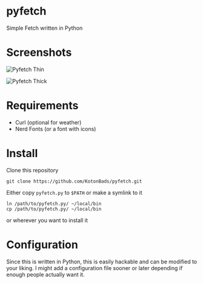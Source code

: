 # pyfetch
Simple Fetch written in Python

# Screenshots
![Pyfetch Thin](https://i.imgur.com/fQttFvW.png)

![Pyfetch Thick](https://i.imgur.com/Y5J4Yxc.png)


# Requirements
- Curl (optional for weather)
- Nerd Fonts (or a font with icons)

# Install
Clone this repository
```
git clone https://github.com/KotonBads/pyfetch.git
```
Either copy `pyfetch.py` to `$PATH` or make a symlink to it
```
ln /path/to/pyfetch.py/ ~/local/bin
cp /path/to/pyfetch.py/ ~/local/bin
```
or wherever you want to install it

# Configuration
Since this is written in Python, this is easily hackable and can be modified to your liking. I might add a configuration file sooner or later depending if enough people actually want it.
